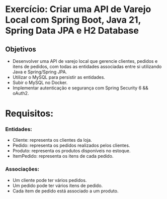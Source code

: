 # Exercício: Criar uma API de Varejo Local com Spring Boot, Java 21, Spring Data JPA e H2 Database
## Objetivos
- Desenvolver uma API de varejo local que gerencie clientes, pedidos e itens de pedidos, com todas as entidades associadas entre si utilizando Java e Spring/Spring JPA.
- Utilizar o MySQL para persistir as entidades.
- Subir o MySQL no Docker.
- Implementar autenticação e segurança com Spring Security 6 && oAuth2.
# Requisitos:

### Entidades:
- Cliente: representa os clientes da loja.
- Pedido: representa os pedidos realizados pelos clientes.
- Produto: representa os produtos disponíveis no estoque.
- ItemPedido: representa os itens de cada pedido.
### Associações: 
- Um cliente pode ter vários pedidos. 
- Um pedido pode ter vários itens de pedido.
- Cada item de pedido está associado a um produto.


